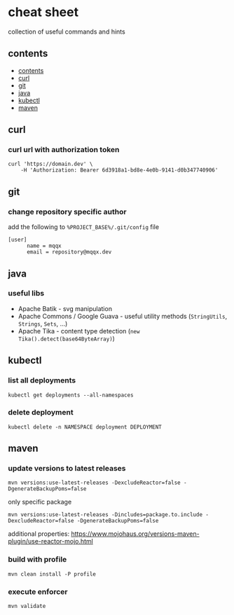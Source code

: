 # cheat sheet

collection of useful commands and hints

## contents

- [contents](#contents)
- [curl](#curl)
- [git](#git)
- [java](#java)
- [kubectl](#kubectl)
- [maven](#maven)

## curl

### curl url with authorization token

```console
curl 'https://domain.dev' \
    -H 'Authorization: Bearer 6d3918a1-bd8e-4e0b-9141-d0b347740906'
```

## git

### change repository specific author

add the following to `%PROJECT_BASE%/.git/config` file
    
    [user]
          name = mqqx
          email = repository@mqqx.dev
          
## java

### useful libs

* Apache Batik - svg manipulation
* Apache Commons / Google Guava - useful utility methods (`StringUtils`, `Strings`, `Sets`, ...)
* Apache Tika - content type detection (`new Tika().detect(base64ByteArray)`)

## kubectl

### list all deployments

    kubectl get deployments --all-namespaces
    
### delete deployment
    
    kubectl delete -n NAMESPACE deployment DEPLOYMENT

## maven

### update versions to latest releases 

    mvn versions:use-latest-releases -DexcludeReactor=false -DgenerateBackupPoms=false

only specific package

    mvn versions:use-latest-releases -Dincludes=package.to.include -DexcludeReactor=false -DgenerateBackupPoms=false

additional properties: https://www.mojohaus.org/versions-maven-plugin/use-reactor-mojo.html

### build with profile

    mvn clean install -P profile

### execute enforcer

    mvn validate
